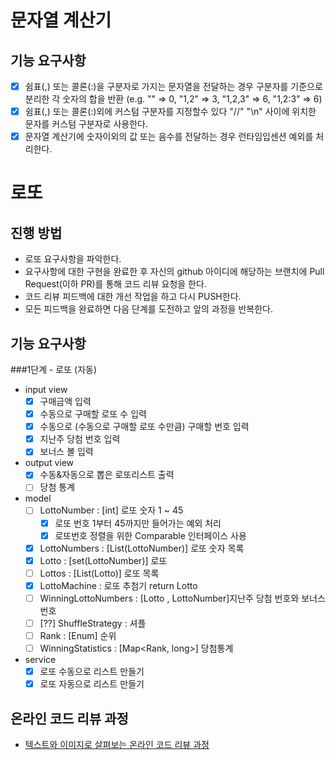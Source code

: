 # 문자열 계산기
## 기능 요구사항
* [x] 쉼표(,) 또는 콜론(:)을 구분자로 가지는 문자열을 전달하는 경우 구분자를 기준으로 분리한 각 숫자의 합을 반환 (e.g. "" => 0, "1,2" => 3, "1,2,3" => 6, "1,2:3" => 6)
* [x] 쉼표(,) 또는 콜론(:)외에 커스텀 구분자를 지정할수 있다
 "//" "\n" 사이에 위치한 문자를 커스텀 구분자로 사용한다.
* [x] 문자열 계산기에 숫자이외의 값 또는 음수를 전달하는 경우 런타임입센션 예외를 처리한다.
# 로또
## 진행 방법
* 로또 요구사항을 파악한다.
* 요구사항에 대한 구현을 완료한 후 자신의 github 아이디에 해당하는 브랜치에 Pull Request(이하 PR)를 통해 코드 리뷰 요청을 한다.
* 코드 리뷰 피드백에 대한 개선 작업을 하고 다시 PUSH한다.
* 모든 피드백을 완료하면 다음 단계를 도전하고 앞의 과정을 반복한다.

## 기능 요구사항
###1단계 - 로또 (자동)

* input view
  * [x] 구매금액 입력 
  * [x] 수동으로 구매할 로또 수 입력
  * [x] 수동으로 (수동으로 구매할 로또 수만큼) 구매할 번호 입력
  * [x] 지난주 당첨 번호 입력
  * [x] 보너스 볼 입력
* output view
  * [x] 수동&자동으로 뽑은 로또리스트 출력
  * [ ] 당첨 통계

* model
  * [ ] LottoNumber : [int] 로또 숫자 1 ~ 45
    * [x] 로또 번호 1부터 45까지만 들어가는 예외 처리
    * [x] 로또번호 정렬을 위한 Comparable 인터페이스 사용
  * [x] LottoNumbers : [List(LottoNumber)] 로또 숫자 목록
  * [x] Lotto : [set(LottoNumber)] 로또
  * [ ] Lottos : [List(Lotto)] 로또 목록
  * [x] LottoMachine : 로또 추첨기 return Lotto
  * [ ] WinningLottoNumbers : [Lotto , LottoNumber]지난주 당첨 번호와 보너스 번호 
  * [ ] [??] ShuffleStrategy : 셔플
  * [ ] Rank : [Enum] 순위 
  * [ ] WinningStatistics : [Map<Rank, long>] 당첨통계 
  
* service
  * [x] 로또 수동으로 리스트 만들기
  * [x] 로또 자동으로 리스트 만들기

## 온라인 코드 리뷰 과정
* [텍스트와 이미지로 살펴보는 온라인 코드 리뷰 과정](https://github.com/next-step/nextstep-docs/tree/master/codereview)
